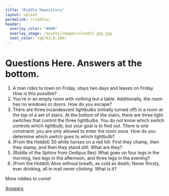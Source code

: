 ```yaml
---
title: "Riddle Repository"
layout: splash
permalink: /riddles/
header:
  overlay_color: "#000"
  overlay_image: /assets/images/clouds2.jpg.jpg
  text_color: rgb(63,0,189)
---
```


# Questions Here. Answers at the bottom.
1. A man rides to town on Friday, stays two days and leaves on Friday. How is this possible?
2. You're in an empty room with nothing but a table. Additionally, the room has no windows or doors. How do you escape?
3. There are three incandescent lightbulbs (initially turned off) in a room at the top of a set of stairs. At the bottom of the stairs, there are three light switches that control the three lightbulbs. You do not know which switch controls which lightbulb, but your goal is to find out. There is one constraint: you are only allowed to enter the room once. How do you determine which switch goes to which lightbulb?  
4. (From the Hobbit) 30 white horses on a red hill. First they champ, then they stamp, and then they stand still. What are they?
5. (Riddle of the Sphinx from Oedipus Rex) What goes on four legs in the morning, two legs in the afternoon, and three legs in the evening?
6. (From the Hobbit) Alive without breath, as cold as death; Never thirsty, ever drinking, all in mail never clinking. What is it?


More riddles to come!

[Answers](/riddle_answers.md)

